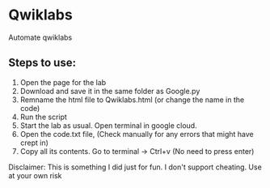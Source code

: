 # Qwiklabs
 Automate qwiklabs
 
 ## Steps to use:
 1. Open the page for the lab
 2. Download and save it in the same folder as Google.py
 3. Remname the html file to Qwiklabs.html (or change the name in the code)
 4. Run the script
 5. Start the lab as usual. Open terminal in google cloud. 
 6. Open the code.txt file,
    (Check manually for any errors that might have crept in)
 7. Copy all its contents. Go to terminal -> Ctrl+v (No need to press enter)
 
 Disclaimer: This is something I did just for fun. I don't support cheating. Use at your own risk
